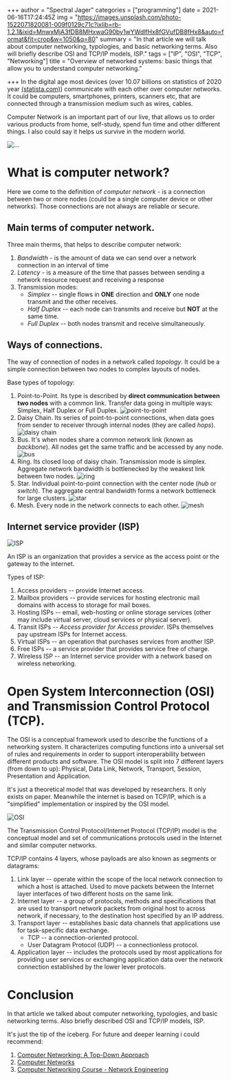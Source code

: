 +++
author = "Spectral Jager"
categories = ["programming"]
date = 2021-06-16T17:24:45Z
img = "https://images.unsplash.com/photo-1522071820081-009f0129c71c?ixlib=rb-1.2.1&ixid=MnwxMjA3fDB8MHxwaG90by1wYWdlfHx8fGVufDB8fHx8&auto=format&fit=crop&w=1050&q=80"
summary = "In that article we will talk about computer networking, typologies, and basic networking terms. Also will briefly describe OSI and TCP/IP models, ISP."
tags = ["IP", "OSI", "TCP", "Networking"]
title = "Overview of networked systems: basic things that allow you to understand computer networking."

+++
In the digital age most devices (over 10.07 billions on statistics of 2020 year [(statista.com)](https://www.statista.com/statistics/1183457/iot-connected-devices-worldwide/)) communicate with each other over computer networks. It could be computers, smartphones, printers, scanners etc, that are connected through a transmission medium such as wires, cables.

Computer Network is an important part of our live, that allows us to order various products from home, self-study, spend fun time and other different things. I also could say it helps us survive in the modern world.

![...](https://images.unsplash.com/photo-1483389127117-b6a2102724ae)

# What is computer network?

Here we come to the definition of _computer network_ - is a connection between two or more nodes (could be a single computer device or other networks). Those connections are not always are reliable or secure.

## Main terms of computer network.

Three main therms, that helps to describe computer network:

1. _Bandwidth_ - is the amount of data we can send over a network connection in an interval of time
2. _Latency_ - is a measure of the time that passes between sending a network resource request and receiving a response
3. Transmission modes:
   * _Simplex_ -- single flows in **ONE** direction and **ONLY** one node transmit and the other receives.
   * _Half Duplex_ -- each node can transmits and receive but **NOT** at the same time.
   * _Full Duplex_ -- both nodes transmit and receive simultaneously.

## Ways of connections.

The way of connection of nodes in a network called _topology_. It could be a simple connection between two nodes to complex layouts of nodes.

Base types of topology:

1. Point-to-Point. Its type is described by **direct communication between two nodes** with a common link. Transfer data going in multiple ways: Simplex, Half Duplex or Full Duplex.
![point-to-point](https://www.myworkingnet.com/wp-content/uploads/2021/02/Point-to-Point-Network-Topology.png)
2. Daisy Chain. Its series of point-to-point connections, when data goes from sender to receiver through internal nodes (they are called _hops_).
![daisy chain](https://i.pinimg.com/originals/db/cc/d1/dbccd1be7e8731070d2fbf888a8807ae.png)
3. Bus. It's when nodes share a common network link (known as _backbone_). All nodes get the same traffic and be accessed by any node.
![bus](https://i.pinimg.com/originals/d9/a9/74/d9a97433e7fff183ce32c70f80152720.png)
4. Ring. Its closed loop of daisy chain. Transmission mode is simplex. Aggregate network bandwidth is bottlenecked by the weakest link between two nodes.
![ring](https://www.myworkingnet.com/wp-content/uploads/2021/02/Ring-Topology-1024x645.png)
5. Star. Individual point-to-point connection with the center node (_hub_ or _switch_). The aggregate central bandwidth forms a network bottleneck for large clusters.
![star](https://www.myworkingnet.com/wp-content/uploads/2020/01/Star-topology.png)
6. Mesh. Every node in the network connects to each other.
![mesh](https://www.myworkingnet.com/wp-content/uploads/2021/02/Mesh-Topology-1024x632.png)

## Internet service provider (ISP)

![ISP](https://upload.wikimedia.org/wikipedia/commons/thumb/9/9f/Internet_Connectivity_Access_layer.svg/800px-Internet_Connectivity_Access_layer.svg.png)

An ISP is an organization that provides a service as the access point or the gateway to the internet.

Types of ISP:

1. Access providers -- provide Internet access.
2. Mailbox providers -- provide services for hosting electronic mail domains with access to storage for mail boxes.
3. Hosting ISPs -- email, web-hosting or online storage services (other may include virtual server, cloud services or physical server).
4. Transit ISPs -- _Access provider for Access provider_. ISPs themselves pay upstream ISPs for Internet access.
5. Virtual ISPs -- an operation that purchases services from another ISP.
6. Free ISPs -- a service provider that provides service free of charge.
7. Wireless ISP -- an Internet service provider with a network based on wireless networking.

# Open System Interconnection (OSI) and Transmission Control Protocol (TCP).

The OSI is a conceptual framework used to describe the functions of a networking system. It characterizes computing functions into a universal set of rules and requirements in order to support interoperability between different products and software. The OSI model is split into 7 different layers (from down to up): Physical, Data Link, Network, Transport, Session, Presentation and Application.

It's just a theoretical model that was developed by researchers. It only exists on paper. Meanwhile the internet is based on TCP/IP, which is a "simplified" implementation or inspired by the OSI model.

![OSI](https://media.fs.com/images/community/wp-content/uploads/2017/11/comparison-of-OSI-and-TCPIP.jpg)

The Transmission Control Protocol/Internet Protocol (TCP/IP) model is the conceptual model and set of communications protocols used in the Internet and similar computer networks.

TCP/IP contains 4 layers, whose payloads are also known as segments or datagrams:

1. Link layer -- operate within the scope of the local network connection to which a host is attached. Used to move packets between the Internet layer interfaces of two different hosts on the same link.
2. Internet layer -- a group of protocols, methods and specifications that are used to transport network packets from original host to across network, if necessary, to the destination host specified by an IP address.
3. Transport layer -- establishes basic data channels that applications use for task-specific data exchange.
   * TCP -- a connection-oriented protocol.
   * User Datagram Protocol (UDP) -- a connectionless protocol.
4. Application layer -- includes the protocols used by most applications for providing user services or exchanging application data over the network connection established by the lower lever protocols.

# Conclusion

In that article we talked about computer networking, typologies, and basic networking terms. Also briefly described OSI and TCP/IP models, ISP.

It's just the tip of the iceberg. For future and deeper learning i could recommend:

1. [Computer Networking: A Top-Down Approach](https://www.amazon.co.uk/dp/0133594149)
2. [Computer Networks](https://www.amazon.co.uk/dp/9332518742)
3. [Computer Networking Course - Network Engineering](https://www.youtube.com/watch?v=qiQR5rTSshw)